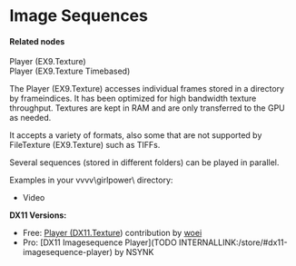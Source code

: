 # Image Sequences


#### Related nodes
<span class="node">Player (EX9.Texture)</span>  
<span class="node">Player (EX9.Texture Timebased)</span>  



The <span class="node">Player (EX9.Texture)</span> accesses individual frames stored in a directory by frameindices. It has been optimized for high bandwidth texture throughput. Textures are kept in RAM and are only transferred to the GPU as needed.  

It accepts a variety of formats, also some that are not supported by <span class="node">FileTexture (EX9.Texture)</span> such as TIFFs.  

Several sequences (stored in different folders) can be played in parallel.  

Examples in your vvvv\girlpower\ directory:  
* Video  

**DX11 Versions:**  
* Free: <a href="https://vvvv.org/contribution/Player (DX11.Texture" class="extURL contribution" target="_blank">Player (DX11.Texture</a>) contribution by <span class="user"><a href="https://vvvv.org/users/woei" class="extURL" target="_blank">woei</a></span>  
* Pro: [DX11 Imagesequence Player](TODO INTERNALLINK:/store/#dx11-imagesequence-player) by NSYNK  



